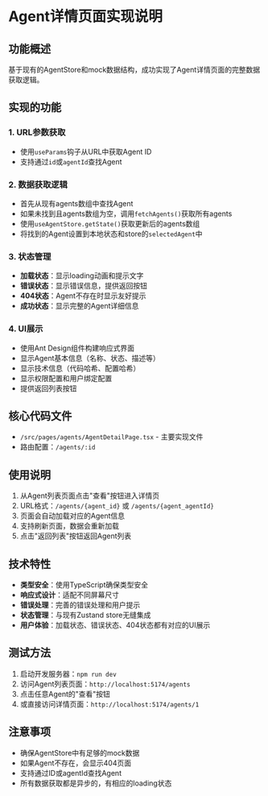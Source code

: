 # Agent详情页面实现说明

## 功能概述

基于现有的AgentStore和mock数据结构，成功实现了Agent详情页面的完整数据获取逻辑。

## 实现的功能

### 1. URL参数获取
- 使用`useParams`钩子从URL中获取Agent ID
- 支持通过`id`或`agentId`查找Agent

### 2. 数据获取逻辑
- 首先从现有agents数组中查找Agent
- 如果未找到且agents数组为空，调用`fetchAgents()`获取所有agents
- 使用`useAgentStore.getState()`获取更新后的agents数组
- 将找到的Agent设置到本地状态和store的`selectedAgent`中

### 3. 状态管理
- **加载状态**：显示loading动画和提示文字
- **错误状态**：显示错误信息，提供返回按钮
- **404状态**：Agent不存在时显示友好提示
- **成功状态**：显示完整的Agent详细信息

### 4. UI展示
- 使用Ant Design组件构建响应式界面
- 显示Agent基本信息（名称、状态、描述等）
- 显示技术信息（代码哈希、配置哈希）
- 显示权限配置和用户绑定配置
- 提供返回列表按钮

## 核心代码文件

- `/src/pages/agents/AgentDetailPage.tsx` - 主要实现文件
- 路由配置：`/agents/:id`

## 使用说明

1. 从Agent列表页面点击"查看"按钮进入详情页
2. URL格式：`/agents/{agent_id}` 或 `/agents/{agent_agentId}`
3. 页面会自动加载对应的Agent信息
4. 支持刷新页面，数据会重新加载
5. 点击"返回列表"按钮返回Agent列表

## 技术特性

- **类型安全**：使用TypeScript确保类型安全
- **响应式设计**：适配不同屏幕尺寸
- **错误处理**：完善的错误处理和用户提示
- **状态管理**：与现有Zustand store无缝集成
- **用户体验**：加载状态、错误状态、404状态都有对应的UI展示

## 测试方法

1. 启动开发服务器：`npm run dev`
2. 访问Agent列表页面：`http://localhost:5174/agents`
3. 点击任意Agent的"查看"按钮
4. 或直接访问详情页面：`http://localhost:5174/agents/1`

## 注意事项

- 确保AgentStore中有足够的mock数据
- 如果Agent不存在，会显示404页面
- 支持通过ID或agentId查找Agent
- 所有数据获取都是异步的，有相应的loading状态
